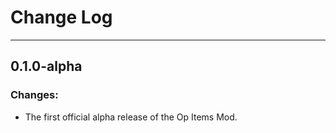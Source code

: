 # Change Log
***

## 0.1.0-alpha

### Changes:
* The first official alpha release of the Op Items Mod.

